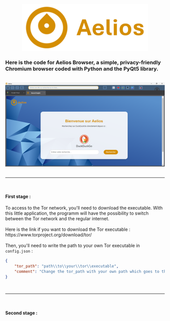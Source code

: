 <div align="center">
    <img src="assets/logo_title.png" alt="Aelios Logo" width="400"/>
</div>

<h3>Here is the code for Aelios Browser, a simple, privacy-friendly Chromium browser coded with Python and the PyQt5 library.</h3>
<br>

<div align="center">
    <img src="assets/aelios.png" alt="Aelios Screenshot" width="700"/>
</div>
<br>

<hr style="height:2px; background-color:gray; border:none;">
<br>

<h4>First stage :</h4>
To access to the Tor network, you'll need to download the executable. With this little application, the programm will have the possibility to switch between the Tor network and the regular internet.
<br><br>
Here is the link if you want to download the Tor executable : https://www.torproject.org/download/tor/
<br><br>
Then, you'll need to write the path to your own Tor executable in <code>config.json</code> :

```json
{
    "tor_path": "path\\to\\your\\tor\\executable",
    "comment": "Change the tor_path with your own path which goes to the Tor executable, see the README.md for more informations"
}
```
<br>

<hr style="height:2px; background-color:gray; border:none;">
<br>

<h4>Second stage :</h4>
